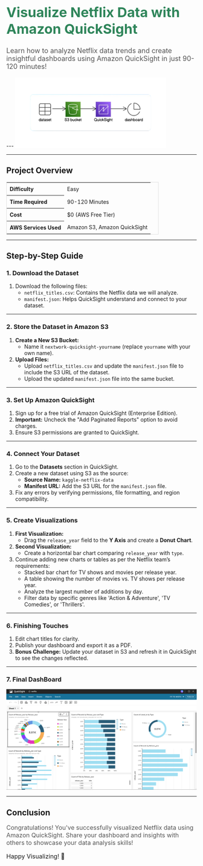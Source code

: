<div align="left">
  <h1 style="font-size: 36px; color: #2F855A; font-weight: bold;">Visualize Netflix Data with Amazon QuickSight</h1>
  <p style="font-size: 18px; color: #555;">Learn how to analyze Netflix data trends and create insightful dashboards using Amazon QuickSight in just 90-120 minutes!</p>
</div>
---

<img src="./ScreenShots/architecture-diagram-removebg-preview.png" alt="Netflix Data Dashboard" width="400">

---

## **Project Overview**

<div align="left">
  <table style="border: 1px solid #ddd; border-collapse: collapse; width: 80%;">
    <tr>
      <th style="text-align: left; padding: 8px;">Difficulty</th>
      <td style="padding: 8px;">Easy</td>
    </tr>
    <tr>
      <th style="text-align: left; padding: 8px;">Time Required</th>
      <td style="padding: 8px;">90-120 Minutes</td>
    </tr>
    <tr>
      <th style="text-align: left; padding: 8px;">Cost</th>
      <td style="padding: 8px;">$0 (AWS Free Tier)</td>
    </tr>
    <tr>
      <th style="text-align: left; padding: 8px;">AWS Services Used</th>
      <td style="padding: 8px;">Amazon S3, Amazon QuickSight</td>
    </tr>
  </table>
</div>

---

## **Step-by-Step Guide**

### **1. Download the Dataset**
1. Download the following files:
   - `netflix_titles.csv`: Contains the Netflix data we will analyze.
   - `manifest.json`: Helps QuickSight understand and connect to your dataset.

---

### **2. Store the Dataset in Amazon S3**
1. **Create a New S3 Bucket:**
   - Name it `nextwork-quicksight-yourname` (replace `yourname` with your own name).
2. **Upload Files:**
   - Upload `netflix_titles.csv` and update the `manifest.json` file to include the S3 URL of the dataset.
   - Upload the updated `manifest.json` file into the same bucket.

---

### **3. Set Up Amazon QuickSight**
1. Sign up for a free trial of Amazon QuickSight (Enterprise Edition).  
2. **Important:** Uncheck the "Add Paginated Reports" option to avoid charges.
3. Ensure S3 permissions are granted to QuickSight.

---

### **4. Connect Your Dataset**
1. Go to the **Datasets** section in QuickSight.
2. Create a new dataset using S3 as the source:
   - **Source Name:** `kaggle-netflix-data`
   - **Manifest URL:** Add the S3 URL for the `manifest.json` file.
3. Fix any errors by verifying permissions, file formatting, and region compatibility.

---

### **5. Create Visualizations**
1. **First Visualization:**
   - Drag the `release_year` field to the **Y Axis** and create a **Donut Chart**.
2. **Second Visualization:**
   - Create a horizontal bar chart comparing `release_year` with `type`.
3. Continue adding new charts or tables as per the Netflix team’s requirements:
   - Stacked bar chart for TV shows and movies per release year.
   - A table showing the number of movies vs. TV shows per release year.
   - Analyze the largest number of additions by day.
   - Filter data by specific genres like 'Action & Adventure', 'TV Comedies', or 'Thrillers'.

---

### **6. Finishing Touches**
1. Edit chart titles for clarity.
2. Publish your dashboard and export it as a PDF.
3. **Bonus Challenge:** Update your dataset in S3 and refresh it in QuickSight to see the changes reflected.

---
### **7. Final DashBoard**
<img src="./ScreenShots/5.png" alt="Netflix Data Dashboard" width="800">

---

## **Conclusion**

<div align="left">
  <p style="font-size: 16px; color: #555;">Congratulations! You've successfully visualized Netflix data using Amazon QuickSight. Share your dashboard and insights with others to showcase your data analysis skills!</p>
  <p style="font-size: 16px;">Happy Visualizing! 🎉</p>
</div>
